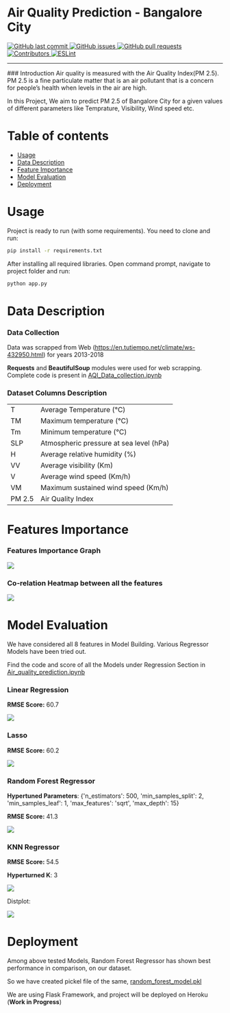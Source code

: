 # Air Quality Prediction - Bangalore City
<a href="https://github.com/ravikant436/Air-Quality-prediction/commits/master" target="_blank">
  <img src="https://img.shields.io/github/last-commit/ravikant436/Air-Quality-prediction?style=flat-square" alt="GitHub last commit">
</a>

<a href="https://github.com/ravikant436/Air-Quality-prediction/issues" target="_blank">
  <img src="https://img.shields.io/github/issues/ravikant436/Air-Quality-prediction?style=flat-square&color=red" alt="GitHub issues">
</a>

<a href="https://github.com/ravikant436/Air-Quality-prediction/pulls" target="_blank">
  <img src="https://img.shields.io/github/issues-pr/ravikant436/Air-Quality-prediction?style=flat-square&color=blue" alt="GitHub pull requests">
</a>

<a href="https://github.com/ravikant436/Air-Quality-prediction#contribute" target="_blank">
  <img alt="Contributors" src="https://img.shields.io/badge/all_contributors-1-orange.svg?style=flat-square">
</a>

<a href="https://standardjs.com" target="_blank">
  <img alt="ESLint" src="https://img.shields.io/badge/code_style-standard-brightgreen.svg?style=flat-square">
</a>
<hr>
### Introduction
Air quality is measured with the Air Quality Index(PM 2.5). 
PM 2.5 is a fine particulate matter that is an air pollutant that is a concern for people’s health when levels in the air are high.

In this Project, We aim to predict PM 2.5 of Bangalore City for a given values of different parameters like Temprature, Visibility, Wind speed etc.

# Table of contents

- [Usage](#usage)
- [Data Description](#Data-Description)
- [Feature Importance](#Features-Importance)
- [Model Evaluation](#Model-Evaluation)
- [Deployment](#Deployment)

# Usage

Project is ready to run (with some requirements). You need to clone and run:
```sh
pip install -r requirements.txt
```

After installing all required libraries. Open command prompt, navigate to project folder and run:
```sh
python app.py
```

# Data Description

### Data Collection
Data was scrapped from Web (https://en.tutiempo.net/climate/ws-432950.html) for years 2013-2018

**Requests** and **BeautifulSoup** modules were used for web scrapping. Complete code is present in <a href="https://github.com/ravikant436/Air-Quality-prediction/blob/main/AQI_Data_collection.ipynb">AQI_Data_collection.ipynb</a> 

### Dataset Columns Description

<table>
  <tr><td>T</td><td>Average Temperature (°C)</td></tr>
  <tr><td>TM</td><td>Maximum temperature (°C)</td></tr>
  <tr><td>Tm</td><td>Minimum temperature (°C)</td></tr>
  <tr><td>SLP</td><td>Atmospheric pressure at sea level (hPa)</td></tr>
  <tr><td>H</td><td>Average relative humidity (%)</td></tr>
  <tr><td>VV</td><td>Average visibility (Km)</td></tr>
  <tr><td>V</td><td>Average wind speed (Km/h)</td></tr>
  <tr><td>VM</td><td>Maximum sustained wind speed (Km/h)</td></tr>
  <tr><td>PM 2.5</td><td>Air Quality Index</td></tr>
</table>

# Features Importance

### Features Importance Graph

<img src="https://github.com/ravikant436/Air-Quality-prediction/blob/main/images/feature-importance.png"/>

### Co-relation Heatmap between all the features

<img src="https://github.com/ravikant436/Air-Quality-prediction/blob/main/images/corr-graph-aqi.png"/>

# Model Evaluation

We have considered all 8 features in Model Building. Various Regressor Models have been tried out. 

Find the code and score of all the Models under Regression Section in <a href="https://github.com/ravikant436/Air-Quality-prediction/blob/main/Air_quality_prediction.ipynb">Air_quality_prediction.ipynb</a>

### Linear Regression
**RMSE Score:** 60.7

<img src="https://github.com/ravikant436/Air-Quality-prediction/blob/main/images/linear_regression.png" />

### Lasso 
**RMSE Score:** 60.2

<img src="https://github.com/ravikant436/Air-Quality-prediction/blob/main/images/lasso.png" />

### Random Forest Regressor
**Hypertuned Parameters**: {'n_estimators': 500, 'min_samples_split': 2, 'min_samples_leaf': 1, 'max_features': 'sqrt', 'max_depth': 15}

**RMSE Score:** 41.3

<img src="https://github.com/ravikant436/Air-Quality-prediction/blob/main/images/random_forest.png" />

### KNN Regressor
**RMSE Score:** 54.5

**Hyperturned K**: 3

<img src="https://github.com/ravikant436/Air-Quality-prediction/blob/main/images/knn-tuning.png" />

Distplot:

<img src="https://github.com/ravikant436/Air-Quality-prediction/blob/main/images/knn.png" />

# Deployment

Among above tested Models, Random Forest Regressor has shown best performance in comparison, on our dataset. 

So we have created pickel file of the same, <a href="https://github.com/ravikant436/Air-Quality-prediction/blob/main/random_forest_model.pkl">random_forest_model.pkl</a>

We are using Flask Framework, and project will be deployed on Heroku (**Work in Progress**)
